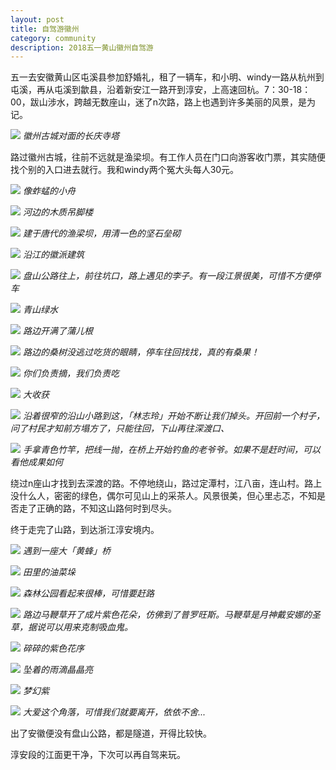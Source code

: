 ```yaml
---
layout: post
title: 自驾游徽州
category: community
description: 2018五一黄山徽州自驾游
---
```


五一去安徽黄山区屯溪县参加舒婚礼，租了一辆车，和小明、windy一路从杭州到屯溪，再从屯溪到歙县，沿着新安江一路开到淳安，上高速回杭。7：30-18：00，跋山涉水，跨越无数座山，迷了n次路，路上也遇到许多美丽的风景，是为记。

![](http://p319p95sa.bkt.clouddn.com/IMG_2880.JPG)
*徽州古城对面的长庆寺塔*

路过徽州古城，往前不远就是渔梁坝。有工作人员在门口向游客收门票，其实随便找个别的入口进去就行。我和windy两个冤大头每人30元。

![](http://p319p95sa.bkt.clouddn.com/IMG_2882.JPG)
*像蚱蜢的小舟*

![](http://p319p95sa.bkt.clouddn.com/IMG_2886.JPG)
*河边的木质吊脚楼*

![](http://p319p95sa.bkt.clouddn.com/IMG_2888.JPG)
*建于唐代的渔梁坝，用清一色的坚石垒砌*

![](http://p319p95sa.bkt.clouddn.com/IMG_2892.JPG)
*沿江的徽派建筑*

![](http://p319p95sa.bkt.clouddn.com/IMG_2893.JPG)
*盘山公路往上，前往坑口，路上遇见的李子。有一段江景很美，可惜不方便停车*

![](http://p319p95sa.bkt.clouddn.com/IMG_2895.JPG)
*青山绿水*

![](http://p319p95sa.bkt.clouddn.com/IMG_2896.JPG)
*路边开满了蒲儿根*

![](http://p319p95sa.bkt.clouddn.com/IMG_2897.JPG)
*路边的桑树没逃过吃货的眼睛，停车往回找找，真的有桑果！*

![](http://p319p95sa.bkt.clouddn.com/IMG_2899.JPG)
*你们负责摘，我们负责吃*

![](http://p319p95sa.bkt.clouddn.com/IMG_2901.JPG)
*大收获*

![](http://p319p95sa.bkt.clouddn.com/IMG_2903.JPG)
*沿着很窄的沿山小路到这，「林志玲」开始不断让我们掉头。开回前一个村子，问了村民才知前方塌方了，只能往回，下山再往深渡口、*

![](http://p319p95sa.bkt.clouddn.com/IMG_2904.JPG)
*手拿青色竹竿，把线一抛，在桥上开始钓鱼的老爷爷。如果不是赶时间，可以看他成果如何*

绕过n座山才找到去深渡的路。不停地绕山，路过定潭村，江八亩，连山村。路上没什么人，密密的绿色，偶尔可见山上的采茶人。风景很美，但心里忐忑，不知是否走了正确的路，不知这山路何时到尽头。

终于走完了山路，到达浙江淳安境内。

![](http://p319p95sa.bkt.clouddn.com/IMG_2908.JPG)
*遇到一座大「黄蜂」桥*

![](http://p319p95sa.bkt.clouddn.com/IMG_2909.JPG)
*田里的油菜垛*

![](http://p319p95sa.bkt.clouddn.com/IMG_2910.JPG)
*森林公园看起来很棒，可惜要赶路*

![](http://p319p95sa.bkt.clouddn.com/IMG_2911.JPG)
*路边马鞭草开了成片紫色花朵，仿佛到了普罗旺斯。马鞭草是月神戴安娜的圣草，据说可以用来克制吸血鬼。*

![](http://p319p95sa.bkt.clouddn.com/IMG_2918.JPG)
*碎碎的紫色花序*

![](http://p319p95sa.bkt.clouddn.com/IMG_2914.JPG)
*坠着的雨滴晶晶亮*

![](http://p319p95sa.bkt.clouddn.com/IMG_2915.JPG)
*梦幻紫*

![](http://p319p95sa.bkt.clouddn.com/IMG_2920.JPG)
*大爱这个角落，可惜我们就要离开，依依不舍...*

出了安徽便没有盘山公路，都是隧道，开得比较快。

淳安段的江面更干净，下次可以再自驾来玩。
